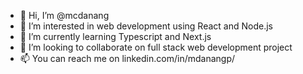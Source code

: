 - 👋 Hi, I’m @mcdanang
- 👀 I’m interested in web development using React and Node.js
- 🌱 I’m currently learning Typescript and Next.js
- 💞️ I’m looking to collaborate on full stack web development project
- 📫 You can reach me on linkedin.com/in/mdanangp/

<!---
mcdanang/mcdanang is a ✨ special ✨ repository because its `README.md` (this file) appears on your GitHub profile.
You can click the Preview link to take a look at your changes.
--->
